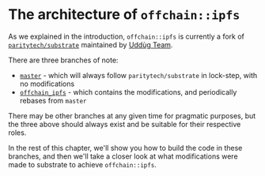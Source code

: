 # The architecture of `offchain::ipfs`

As we explained in the introduction, `offchain::ipfs` is currently a fork of
[`paritytech/substrate`] maintained by [Uddùg Team](https://uddug.com).

There are three branches of note:

- [`master`] - which will always follow `paritytech/substrate` in lock-step, with no modifications
- [`offchain_ipfs`] - which contains the modifications, and periodically rebases from `master`

There may be other branches at any given time for pragmatic purposes, but the three above should
always exist and be suitable for their respective roles.

In the rest of this chapter, we'll show you how to build the code in these branches, and then we'll
take a closer look at what modifications were made to substrate to achieve `offchain::ipfs`.

[`master`]: https://github.com/uddugteam/substrate
[`offchain_ipfs`]: https://github.com/uddugteam/substrate/tree/offchain-ipfs-v0.3
[`paritytech/substrate`]: https://github.com/paritytech/substrate
